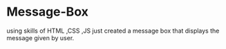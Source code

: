 # Message-Box
using skills of HTML ,CSS ,JS just created a message box that displays the message given by user.
